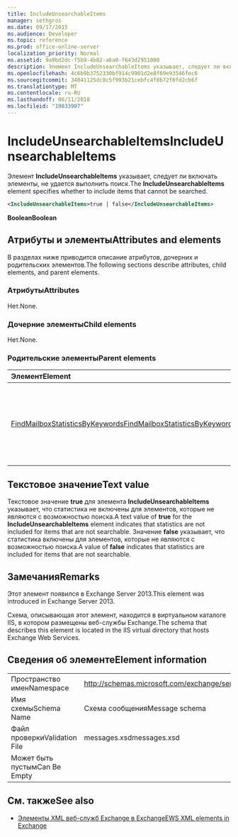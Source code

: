 ```yaml
---
title: IncludeUnsearchableItems
manager: sethgros
ms.date: 09/17/2015
ms.audience: Developer
ms.topic: reference
ms.prod: office-online-server
localization_priority: Normal
ms.assetid: 9a9bd2dc-f5b9-4b82-a6a0-f643d2951080
description: Элемент IncludeUnsearchableItems указывает, следует ли включать элементы, не удается выполнить поиск.
ms.openlocfilehash: 4c6b9b3752330bf914c9901d2e8f69e93546fec6
ms.sourcegitcommit: 34041125dc8c5f993b21cebfc4f8b72f0fd2cb6f
ms.translationtype: MT
ms.contentlocale: ru-RU
ms.lasthandoff: 06/11/2018
ms.locfileid: "19833907"
---
```

# <a name="includeunsearchableitems"></a><span data-ttu-id="810a7-103">IncludeUnsearchableItems</span><span class="sxs-lookup"><span data-stu-id="810a7-103">IncludeUnsearchableItems</span></span>

<span data-ttu-id="810a7-104">Элемент **IncludeUnsearchableItems** указывает, следует ли включать элементы, не удается выполнить поиск.</span><span class="sxs-lookup"><span data-stu-id="810a7-104">The **IncludeUnsearchableItems** element specifies whether to include items that cannot be searched.</span></span> 
  
```XML
<IncludeUnsearchableItems>true | false</IncludeUnsearchableItems>
```

 <span data-ttu-id="810a7-105">**Boolean**</span><span class="sxs-lookup"><span data-stu-id="810a7-105">**Boolean**</span></span>
## <a name="attributes-and-elements"></a><span data-ttu-id="810a7-106">Атрибуты и элементы</span><span class="sxs-lookup"><span data-stu-id="810a7-106">Attributes and elements</span></span>

<span data-ttu-id="810a7-107">В разделах ниже приводится описание атрибутов, дочерних и родительских элементов.</span><span class="sxs-lookup"><span data-stu-id="810a7-107">The following sections describe attributes, child elements, and parent elements.</span></span>
  
### <a name="attributes"></a><span data-ttu-id="810a7-108">Атрибуты</span><span class="sxs-lookup"><span data-stu-id="810a7-108">Attributes</span></span>

<span data-ttu-id="810a7-109">Нет.</span><span class="sxs-lookup"><span data-stu-id="810a7-109">None.</span></span>
  
### <a name="child-elements"></a><span data-ttu-id="810a7-110">Дочерние элементы</span><span class="sxs-lookup"><span data-stu-id="810a7-110">Child elements</span></span>

<span data-ttu-id="810a7-111">Нет.</span><span class="sxs-lookup"><span data-stu-id="810a7-111">None.</span></span>
  
### <a name="parent-elements"></a><span data-ttu-id="810a7-112">Родительские элементы</span><span class="sxs-lookup"><span data-stu-id="810a7-112">Parent elements</span></span>

|<span data-ttu-id="810a7-113">**Элемент**</span><span class="sxs-lookup"><span data-stu-id="810a7-113">**Element**</span></span>|<span data-ttu-id="810a7-114">**Описание**</span><span class="sxs-lookup"><span data-stu-id="810a7-114">**Description**</span></span>|
|:-----|:-----|
|[<span data-ttu-id="810a7-115">FindMailboxStatisticsByKeywords</span><span class="sxs-lookup"><span data-stu-id="810a7-115">FindMailboxStatisticsByKeywords</span></span>](findmailboxstatisticsbykeywords.md) <br/> |<span data-ttu-id="810a7-116">Определяет запрос для поиска по ключевым словам статистики почтового ящика.</span><span class="sxs-lookup"><span data-stu-id="810a7-116">Specifies a request to search for mailbox statistics by keyword.</span></span>  <br/> |
   
## <a name="text-value"></a><span data-ttu-id="810a7-117">Текстовое значение</span><span class="sxs-lookup"><span data-stu-id="810a7-117">Text value</span></span>

<span data-ttu-id="810a7-118">Текстовое значение **true** для элемента **IncludeUnsearchableItems** указывает, что статистика не включены для элементов, которые не являются с возможностью поиска.</span><span class="sxs-lookup"><span data-stu-id="810a7-118">A text value of **true** for the **IncludeUnsearchableItems** element indicates that statistics are not included for items that are not searchable.</span></span> <span data-ttu-id="810a7-119">Значение **false** указывает, что статистика включены для элементов, которые не являются с возможностью поиска.</span><span class="sxs-lookup"><span data-stu-id="810a7-119">A value of **false** indicates that statistics are included for items that are not searchable.</span></span> 
  
## <a name="remarks"></a><span data-ttu-id="810a7-120">Замечания</span><span class="sxs-lookup"><span data-stu-id="810a7-120">Remarks</span></span>

<span data-ttu-id="810a7-121">Этот элемент появился в Exchange Server 2013.</span><span class="sxs-lookup"><span data-stu-id="810a7-121">This element was introduced in Exchange Server 2013.</span></span>
  
<span data-ttu-id="810a7-122">Схема, описывающая этот элемент, находится в виртуальном каталоге IIS, в котором размещены веб-службы Exchange.</span><span class="sxs-lookup"><span data-stu-id="810a7-122">The schema that describes this element is located in the IIS virtual directory that hosts Exchange Web Services.</span></span>
  
## <a name="element-information"></a><span data-ttu-id="810a7-123">Сведения об элементе</span><span class="sxs-lookup"><span data-stu-id="810a7-123">Element information</span></span>

|||
|:-----|:-----|
|<span data-ttu-id="810a7-124">Пространство имен</span><span class="sxs-lookup"><span data-stu-id="810a7-124">Namespace</span></span>  <br/> |http://schemas.microsoft.com/exchange/services/2006/messages  <br/> |
|<span data-ttu-id="810a7-125">Имя схемы</span><span class="sxs-lookup"><span data-stu-id="810a7-125">Schema Name</span></span>  <br/> |<span data-ttu-id="810a7-126">Схема сообщения</span><span class="sxs-lookup"><span data-stu-id="810a7-126">Message schema</span></span>  <br/> |
|<span data-ttu-id="810a7-127">Файл проверки</span><span class="sxs-lookup"><span data-stu-id="810a7-127">Validation File</span></span>  <br/> |<span data-ttu-id="810a7-128">messages.xsd</span><span class="sxs-lookup"><span data-stu-id="810a7-128">messages.xsd</span></span>  <br/> |
|<span data-ttu-id="810a7-129">Может быть пустым</span><span class="sxs-lookup"><span data-stu-id="810a7-129">Can Be Empty</span></span>  <br/> ||
   
## <a name="see-also"></a><span data-ttu-id="810a7-130">См. также</span><span class="sxs-lookup"><span data-stu-id="810a7-130">See also</span></span>



- [<span data-ttu-id="810a7-131">Элементы XML веб-служб Exchange в Exchange</span><span class="sxs-lookup"><span data-stu-id="810a7-131">EWS XML elements in Exchange</span></span>](ews-xml-elements-in-exchange.md)

